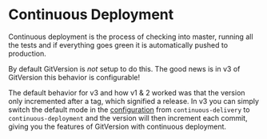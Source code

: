 # Continuous Deployment
Continuous deployment is the process of checking into master, running all the tests and if everything goes green it is automatically pushed to production.

By default GitVersion is *not* setup to do this. The good news is in v3 of GitVersion this behavior is configurable!

The default behavior for v3 and how v1 & 2 worked was that the version only incremented after a tag, which signified a release. In v3 you can simply switch the default mode in the [configuration](../configuration.md) from `continuous-delivery` to `continuous-deployment` and the version will then increment each commit, giving you the features of GitVersion with continuous deployment.
